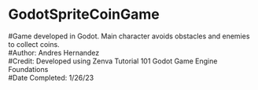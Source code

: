 # GodotSpriteCoinGame  
#Game developed in Godot. Main character avoids obstacles and enemies to collect coins.  
#Author: Andres Hernandez  
#Credit: Developed using Zenva Tutorial 101 Godot Game Engine Foundations  
#Date Completed: 1/26/23  
